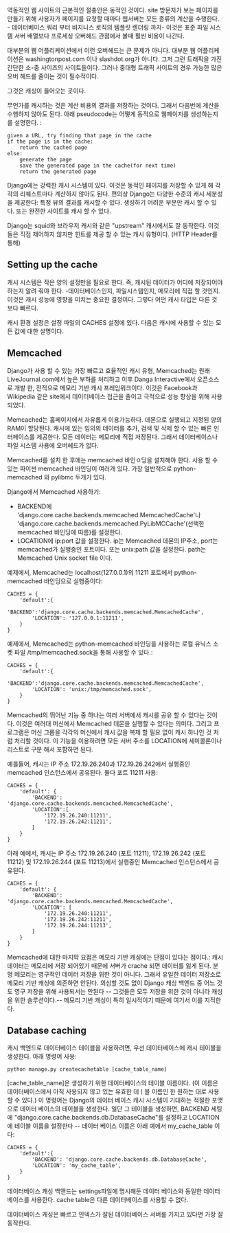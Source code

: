 역동적인 웹 사이트의 근본적인 절충안은 동적인 것이다. site 방문자가 보는 페이지를 만들기 위해 사용자가 페이지를 요청할 때마다 웹서버는 모든 종류의 계산을 수행한다. - 데이터베이스 쿼리 부터 비지니스 로직의 템플릿 렌더링 까지- 이것은 표준 파일 시스템 서버 배열보다 프로세싱 오버헤드 관점에서 볼때 훨씬 비용이 나간다.

대부분의 웹 어플리케이션에서 이런 오버헤드는 큰 문제가 아니다. 대부분 웹 어플리케이션은 washingtonpost.com 이나 slashdot.org가 아니다. 그저 그런 트래픽을 가진 간단한 소-중 사이즈의 사이트들이다. 그러나 중대형 트래픽 사이트의 경우 가능한 많은 오버 헤드를 줄이는 것이 필수적이다. 

그것은 캐싱이 들어오는 곳이다. 

무언가를 캐시하는 것은 계산 비용의 결과를 저장하는 것이다. 그래서 다음번에 계산을 수행하지 않아도 된다. 아래 pseudocode는 어떻게 동적으로 웹페이지를 생성하는지를 설명한다. :
```
given a URL, try finding that page in the cache
if the page is in the cache:
    return the cached page
else:
    generate the page
    save the generated page in the cache(for next time)
    return the generated page
```

Django에는 강력한 캐시 시스템이 있다. 이것은 동적인 페이지를 저장할 수 있게 해 각각의 리퀘스트마다 계산하지 않아도 된다. 편의상 Django는 다양한 수준의 캐시 세분성을 제공한다: 특정 뷰의 결과를 캐시할 수 있다. 생성하기 어려운 부분만 캐시 할 수 있다. 또는 완전한 사이트를 캐시 할 수 있다.

Django는 squid와 브라우저 캐시와 같은 "upstream" 캐시에서도 잘 동작한다. 이것들은 직접 제어하지 않지만 힌트를 제공 할 수 있는 캐시 유형이다. (HTTP Header를 통해)

## Setting up the cache
캐시 시스템은 작은 양의 설정만을 필요로 한다. 즉, 캐시된 데이터가 어디에 저장되어야 하는지 알려 줘야 한다. -데이터베이스인지, 파일시스템인지, 메모리에 직접 할 것인지. 이것은 캐시 성능에 영향을 미치는 중요한 결정이다. 그렇다 어떤 캐시 타입은 다른 것 보다 빠르다.

캐시 환경 설정은 설정 파일의 CACHES 설정에 있다. 다음은 캐시에 사용할 수 있는 모든 값에 대한 설명이다.

## Memcached
Django가 사용 할 수 있는 가장 빠르고 효율적인 캐시 유형, Memcached는 원래 LiveJournal.com에서 높은 부하를 처리하고 이후 Danga Interactive에서 오픈소스로 개발 한, 전적으로 메모리 기반 캐시 프레임워크이다. 이것은 Facebook과 Wikipedia 같은  site에서 데이터베이스 접근을 줄이고 극적으로 성능 향상을 위해 사용되었다.

Memcached는 홈페이지에서 자유롭게 이용가능하다. 데몬으로 실행되고 지정된 양의 RAM이 할당된다. 캐시에 있는 임의의 데이터를 추가, 검색 및 삭제 할 수 있는 빠른 인터페이스를 제공한다. 모든 데이터는 메모리에 직접 저장된다. 그래서 데이터베이스나 파일 시스템 사용에 오버헤드가 없다.

Memcached를 설치 한 후에는 memcached 바인ㅇ딩을 설치해야 한다. 사용 할 수 있는 파이썬 memcached 바인딩이 여러개 있다. 가장 일반적으로 python-memcached 와 pylibmc 두개가 있다. 


Django에서 Memcached 사용하기:
*  BACKEND에 'django.core.cache.backends.memcached.MemcachedCache'나 'django.core.cache.backends.memcached.PyLibMCCache'(선택한 memcached 바인딩에 따름)를 설정한다. 
*  LOCATION에 ip:port 값을 설정한다. ip는 Memcached 데몬의 IP주소, port는 memcached가 실행중인 포트이다. 또는 unix:path 값을 설정한다. path는 Memcached Unix socket file 이다.

예제에서, Memcached는 localhost(127.0.0.1)의 11211 포트에서 python-memcached 바인딩으로 실행중이다:
```
CACHES = {
    'default':{
        'BACKEND':'django.core.cache.backends.memcached.MemcachedCache', 
        'LOCATION': '127.0.0.1:11211',
    }
}
``` 

예제에서, Memcached는 python-memcached 바인딩을 사용하는 로컬 유닉스 소켓 파일 /tmp/memcached.sock을 통해 사용할 수 있다.:
```
CACHES = {
    'default':{
        'BACKEND':'django.core.cache.backends.memcached.MemcachedCache',
        'LOCATION': 'unix:/tmp/memcached.sock',
    }
}
```
Memcached의 뛰어난 기능 중 하나는 여러 서버에서 캐시를 공유 할 수 있다는 것이다. 이것은 여러대 머신에서 Memcached 데몬을 실행할 수 있다는 의미다. 그리고 프로그램은 머신 그룹을 각각의 머신에서 캐시 값을 복제 할 필요 없이 캐시 하나인 것 처럼 처리할 것이다. 이 기능을 이용하려면 모든 서버 주소를 LOCATION에 세미콜론이나 리스트로 구분 해서 포함하면 된다. 

예를들어, 캐시는 IP 주소 172.19.26.240과 172.19.26.242에서 실행중인 memcached 인스턴스에서 공유된다. 둘다 포트 11211 사용:
```
CACHES = {
    'default': {
        'BACKEND': 'django.core.cache.backends.memcached.MemcachedCache',
        'LOCATION':[
            '172.19.26.240:11211',
            '172.19.26.242:11211',
        ]
    }
}
```

아래 예에서, 캐시는 IP 주소 172.19.26.240 (포트 11211), 172.19.26.242 (포트 11212) 및 172.19.26.244 (포트 11213)에서 실행중인 Memcached 인스턴스에서 공유된다.
```
CACHES = {
    'default': {
        'BACKEND': 'django.core.cache.backends.memcached.MemcachedCache',
        'LOCATION': [
            '172.19.26.240:11211',
            '172.19.26.242:11211',
            '172.19.26.244:11213',
        ]
    }
}
```
Memcached에 대한 마지막 요점은 메모리 기반 캐싱에는 단점이 있다는 점이다.: 캐시 데이터는 메모리에 저장 되어있기 때문에 서버가 crache 되면 데이터를 잃게 된다. 분명 메모리는 영구적인 데이터 저장을 위한 것이 아니다. 그래서 유일한 데이터 저장소로 메모리 기반 캐싱에 의존하면 안된다. 의심할 것도 없이 Django 캐싱 백엔드 중 어느 것도 영구 저장을 위해 사용되서는 안된다 -- 그것들은 모두 저장을 위한 것이 아니라 캐싱을 위한 솔루션이다.-- 메모리 기반 캐싱이 특히 일시적이기 때문에 여기서 이를 지적한다. 

## Database caching
캐시 백엔드로 데이터베이스 테이블을 사용하려면, 우선 데이터베이스에 캐시 테이블을 생성한다. 아래 명령어 사용:
```
python manage.py createcachetable [cache_table_name]
```
[cache_table_name]은 생성하기 위한 데이터베이스의 테이블 이름이다. (이 이름은 데이터베이스에서 아직 사용되지 않고 있는 유효한 데ㅣ블 이름인 한 원하는 대로 사용 할 수 있다.) 이 명령어는 Django의 데이터 베이스 캐시 시스템이 기대하는 적절한 포맷으로 데이터 베이스의 테이블을 생성한다.
일단 그 테이블을 생성하면, BACKEND 세팅에 "django.core.cache.backends.db.DatabaseCache"를 설정하고 LOCATION에 테이블 이름을 설정한다 -- 데이터 베이스 이름은 아래 예에서 my_cache_table 이다:
```
CACHES = {
    'default':{
        'BACKEND': 'django.core.cache.backends.db.DatabaseCache',
        'LOCATION': 'my_cache_table',
    }
}
```
데이터베이스 캐싱 백앤드는 settings파일에 명시해둔 데이터 베이스와 동일한 데이터베이스를 사용한다. cache table은 다른 데이터베이스를 사용할 수 없다.

데이터베이스 캐싱은 빠르고 인덱스가 잘된 데이터베이스 서버를 가지고 있다면 가장 잘 동작한다.



